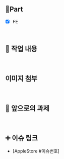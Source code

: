 ## 🔘Part

- [x] FE

  <br/>

## 🔎 작업 내용

  <br/>

## 이미지 첨부

<br/>

## 🔧 앞으로의 과제


  <br/>

## ➕ 이슈 링크

- [AppleStore #이슈번호]

<br/>
